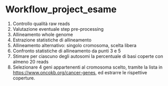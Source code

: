 # Workflow_project_esame

1. Controllo qualità raw reads
2. Valutazione eventuale step pre-processing
3. Allineamento whole genome
4. Estrazione statistiche di allineamento
5. Allineamento alternativo: singolo cromosoma, scelta libera
6. Confronto statistiche di allineamento da punti 3 e 5
7. Stimare per ciascuno degli autosomi la percentuale di basi coperte con almeno 20
reads
8. Selezionare 4 geni appartenenti al cromosoma scelto, tramite la lista in
https://www.oncokb.org/cancer-genes, ed estrarre le rispettive coperture.
